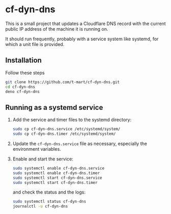 # cf-dyn-dns

This is a small project that updates a Cloudflare DNS record with the current
public IP address of the machine it is running on.

It should run frequently, probably with a service system like systemd, for which
a unit file is provided.

## Installation

Follow these steps

```bash
git clone https://github.com/t-mart/cf-dyn-dns.git
cd cf-dyn-dns
deno cf-dyn-dns
```

## Running as a systemd service

1. Add the service and timer files to the systemd directory:

   ```bash
   sudo cp cf-dyn-dns.service /etc/systemd/system/
   sudo cp cf-dyn-dns.timer /etc/systemd/system/
   ```

2. Update the `cf-dyn-dns.service` file as necessary, especially the environment
   variables.

3. Enable and start the service:

   ```bash
   sudo systemctl enable cf-dyn-dns.service
   sudo systemctl enable cf-dyn-dns.timer
   sudo systemctl start cf-dyn-dns.service
   sudo systemctl start cf-dyn-dns.timer
   ```

   and check the status and the logs:

   ```bash
   sudo systemctl status cf-dyn-dns
   journalctl -u cf-dyn-dns
   ```
